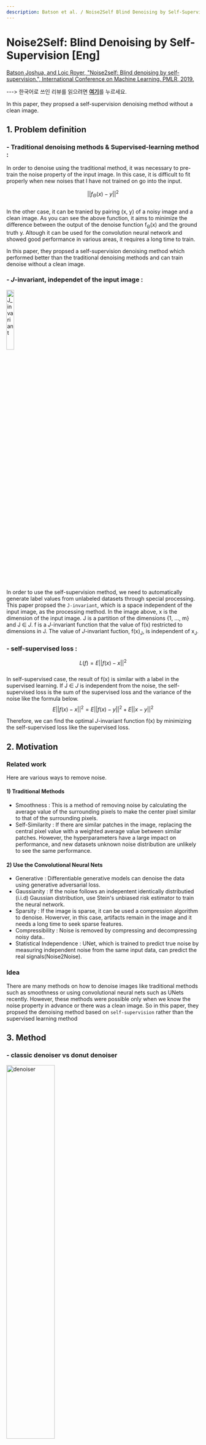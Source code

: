 ```yaml
---
description: Batson et al. / Noise2Self Blind Denoising by Self-Supervision / ICML 2019
---
```


# Noise2Self: Blind Denoising by Self-Supervision \[Eng\]
[Batson Joshua, and Loic Royer, "Noise2self: Blind denoising by self-supervision.", International Conference on Machine Learning. PMLR, 2019.
](https://arxiv.org/abs/1901.11365)

---&gt; 한국어로 쓰인 리뷰를 읽으려면 [**여기**](icml-2019-Noise2Self-kor.md)를 누르세요.

In this paper, they propsed a self-supervision denoising method without a clean image.


##  1. Problem definition
### - Traditional denoising methods & Supervised-learning method :          
In order to denoise using the traditional method, it was necessary to pre-train the noise property of the input image. In this case, it is difficult to fit properly when new noises that I have not trained on go into the input. 
                      
$$||f_{Θ}(x)-y||^2$$             
In the other case, it can be tranied by pairing (x, y) of a noisy image and a clean image. As you can see the above function, it aims to minimize the difference between the output of the denoise function f<sub>Θ</sub>(x) and the ground truth y. Altough it can be used for the convolution neural network and showed good performance in various areas, it requires a long time to train.


In this paper, they propsed a self-supervision denoising method which performed better than the traditional denoising methods and can train denoise without a clean image.
### - $J$-invariant, independet of the input image  :          
<img src="../../.gitbook/assets/18/J_invariant.png" width="20%" height="20%" alt="J_invariant"></img>       
In order to use the self-supervision method, we need to automatically generate label values from unlabeled datasets through special processing. This paper propsed the `J-invariant`, which is a space independent of the input image, as the processing method.
In the image above, x is the dimension of the input image. J is a partition of the dimensions {1, ..., m} and J ∈ $J$. f is a $J$-invariant function that the value of f(x) restricted to dimensions in J. The value of $J$-invariant fuction, f(x)<sub>J</sub>, is independent of x<sub>J</sub>.
    
### - self-supervised loss :     
$$L(f) = E||f(x)-x||^2$$       
In self-supervised case, the result of f(x) is similar with a label in the supervised learning. If J ∈ $J$ is independent from the noise, the self-supervised loss is the sum of the supervised loss and the variance of the noise like the formula below.           
$$E||f(x)-x||^2 = E||f(x)-y||^2 + E||x-y||^2$$     

Therefore, we can find the optimal $J$-invariant function f(x) by minimizing the self-supervised loss like the supervised loss.

## 2. Motivation
### Related work
Here are various ways to remove noise.

#### 1) Traditional Methods
- Smoothness : This is a method of removing noise by calculating the average value of the surrounding pixels to make the center pixel similar to that of the surrounding pixels.
- Self-Similarity : If there are similar patches in the image, replacing the central pixel value with a weighted average value between similar patches. However, the hyperparameters have a large impact on performance, and new datasets unknown noise distribution are unlikely to see the same performance.

#### 2) Use the Convolutional Neural Nets
- Generative : Differentiable generative models can denoise the data using generative adversarial loss.
- Gaussianity : If the noise follows an indepentent identically distributied (i.i.d) Gaussian distribution, use Stein's unbiased risk estimator to train the neural network.
- Sparsity : If the image is sparse, it can be used a compression algorithm to denoise. Howerver, in this case, artifacts remain in the image and it needs a long time to seek sparse features.
- Compressibility : Noise is removed by compressing and decompressing noisy data..
- Statistical Independence : UNet, which is trained to predict true noise by measuring independent noise from the same input data, can predict the real signals(Noise2Noise).

### Idea
There are many methods on how to denoise images like traditional methods such as smoothness or using convolutional neural nets such as UNets recently. However, these methods were possible only when we know the noise property in advance or there was a clean image. So in this paper, they propsed the denoising method based on `self-supervision` rather than the supervised learning method

## 3. Method
### - classic denoiser vs donut denoiser              
<img src="../../.gitbook/assets/18/denoiser.png" width="50%" height="50%"   alt="denoiser"></img> 
> - classic denoiser : Using a median filer that replaces each pixel with the median of a disk of radius r → g<sub>r</sub>
> - donut denoiser : Same as classic denoiser except that the center part is removed → f<sub>r</sub>             

In the graph above, you can see the difference for each denoiser. r is the radius of each filter.       
For the donut denoiser (blue), the self-supervised minimum (red arrow) is same (r=3) with the ground truth minimum. The vertical difference between self-supervised and ground truth means the variance of the noise.         
On the other hand, in the case of classic denoiser (orange), self-supervised MSE continues to increase and there is no correlation with ground truth results.      
In other words, the donut denoiser can adjust the loss value with self-supervised, but the classic denoiser can adjust the loss value only when there is a ground truth.         


### - $J$-invariant function : f<sub>Θ</sub>            
$$f_{Θ}(x)_{J} := g_{Θ}(1_{J}ㆍs(x) + 1_{J^c}ㆍx)_{J}$$   
$J$-invariant f<sub>Θ</sub> function can be defined as above. g<sub>Θ</sub> is any classical denoiser, and J(J ∈ $J$) is any partition of the pixels to distinguish it from adjacent pixels like a mask. s(x) is the function replacing each pixel with the average of its neighbors (interpolation). That is, f<sub>Θ</sub> function interpolates with s(x) only in the area corresponding to J, and applies the original image x to other areas($J^c$), then applies the classical denoiser.           
f<sub>Θ</sub>(x)<sub>J</sub> gets independent results with x<sub>J</sub> because g<sub>Θ</sub> was applied after interpolation of x in $J$ space. As a result, image x performed better when g<sub>Θ</sub> was applied after interpolation than when applied directly to the classical denoiser g<sub>Θ</sub>. 


## 4. Experiment & Result
### Experimental setup
|   Dataset  | Hanzi | CellNet |   ImageNet   |
|:----------:|:-----:|:-------:|:------------:|
| Image size | 64x64 | 128x128 | 128x128(RGB) |
| batch size |   64  |    64   |      32      |
|    epoch   |   30  |    50   |       1      |                           

They compared the denoise performance when self-supervised by applying the $J$-invariant function. There are three data sets: Hanzi, a Chinese character data set, CellNet, a microscope data set and an ImageNet data set. Unet and DnCNN were used to compare the performance of each. They use a random partition of 25 subsets for $J$-invariant and Peak-Signal-to-Noise Raio (PSNR) was used as an evaluation metric. A larger value of PSNR means less loss of image quality.

### Result
<img src="../../.gitbook/assets/18/result1.png" width="40%" height="40%"   alt="result1"></img>   
The table above shows the PSNR results according to each data and denoise architecture. Noise2Self(N2S) performed better than NLM and BM3D, which are traditional denoiser methods, and shows similar performance to Noise2Truth(N2T) trained with clean target and Noise2Noise(N2N) trained together with independent noise.     

<img src="../../.gitbook/assets/18/result2.png" width="50%" height="40%"   alt="result2"></img>     
When looking at the result of denoising as an image, N2S performed better at removing noise than NLM and BM3D and showed similar results to N2N and N2T.


## 5. Conclusion
Noise2Self removes noise in a self-supervision method, unlike other denoising methods. The advantage of this model is that it can remove noise without prior learning about the noise and can be trained without a clean image. However, there is a trade-off between bias and variance depending on how the size of J is set.
     

### Take home message
> Self-supervised learning can be used to learn without target data.
>
> The noise data and the result of $J$-invariant function f(x) are independent of each other.
>
> With self-supervised learning, it can denoise only with the noise data and the result of $J$-invariant function, without clean data.

## Author / Reviewer information
### Author

**황현민** 
* KAIST AI
* [GitHub Link](https://github.com/HYUNMIN-HWANG)
* hyunmin_hwang@kaist.ac.kr

### Reviewer
...

## Reference & Additional materials
1. Batson, J.D., & Royer, L.A. (2019). Noise2Self: Blind Denoising by Self-Supervision. ArXiv, abs/1901.11365. ([link](https://arxiv.org/abs/1901.11365))
2. Lehtinen, J., Munkberg, J., Hasselgren, J., Laine, S., Karras, T., Aittala, M., & Aila, T. (2018). Noise2noise: Learning image restoration without clean data. arXiv preprint arXiv:1803.04189. ([link](https://arxiv.org/abs/1803.04189))
3. Local averaging ([link](https://swprog.tistory.com/entry/OpenCV-%EC%9E%A1%EC%9D%8Cnoise-%EC%A0%9C%EA%B1%B0%ED%95%98%EA%B8%B0-Local-Averaging-Gaussian-smoothing)) 
4. Noise2Self github ([link](https://github.com/czbiohub/noise2self)) 
5. PSNR ([link](https://ko.wikipedia.org/wiki/%EC%B5%9C%EB%8C%80_%EC%8B%A0%ED%98%B8_%EB%8C%80_%EC%9E%A1%EC%9D%8C%EB%B9%84))  
